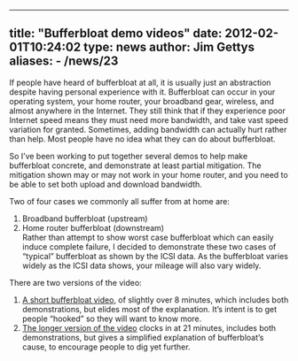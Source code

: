 
---
title: "Bufferbloat demo videos"
date: 2012-02-01T10:24:02
type: news
author: Jim Gettys
aliases:
    - /news/23
---
If people have heard of bufferbloat at all, it is usually just an
abstraction despite having personal experience with it. Bufferbloat can
occur in your operating system, your home router, your broadband gear,
wireless, and almost anywhere in the Internet. They still think that if
they experience poor Internet speed means they must need more bandwidth,
and take vast speed variation for granted. Sometimes, adding bandwidth
can actually hurt rather than help. Most people have no idea what they
can do about bufferbloat.

So I’ve been working to put together several demos to help make
bufferbloat concrete, and demonstrate at least partial mitigation. The
mitigation shown may or may not work in your home router, and you need
to be able to set both upload and download bandwidth.

Two of four cases we commonly all suffer from at home are:

1.  Broadband bufferbloat (upstream)
2.  Home router bufferbloat (downstream)\
    Rather than attempt to show worst case bufferbloat which can easily
    induce complete failure, I decided to demonstrate these two cases of
    “typical” bufferbloat as shown by the ICSI data. As the bufferbloat
    varies widely as the ICSI data shows, your mileage will also
    vary widely.

There are two versions of the video:

1.  [A short bufferbloat
    video](http://www.youtube.com/watch?v=npiG7EBzHOU), of slightly over
    8 minutes, which includes both demonstrations, but elides most of
    the explanation. It’s intent is to get people “hooked” so they will
    want to know more.
2.  [The longer version of the
    video](http://www.youtube.com/watch?v=-D-cJNtKwuw) clocks in at 21
    minutes, includes both demonstrations, but gives a simplified
    explanation of bufferbloat’s cause, to encourage people to dig
    yet further.

